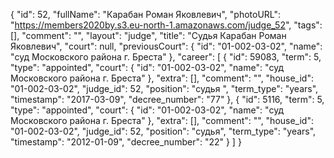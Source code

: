 {
    "id": 52,
    "fullName": "Карабан Роман Яковлевич",
    "photoURL": "https://members2020by.s3.eu-north-1.amazonaws.com/judge_52",
    "tags": [],
    "comment": "",
    "layout": "judge",
    "title": "Судья Карабан Роман Яковлевич",
    "court": null,
    "previousCourt": {
        "id": "01-002-03-02",
        "name": "суд Московского района г. Бреста"
    },
    "career": [
        {
            "id": 59083,
            "term": 5,
            "type": "appointed",
            "court": {
                "id": "01-002-03-02",
                "name": "суд Московского района г. Бреста"
            },
            "extra": [],
            "comment": "",
            "house_id": "01-002-03-02",
            "judge_id": 52,
            "position": "судья ",
            "term_type": "years",
            "timestamp": "2017-03-09",
            "decree_number": "77"
        },
        {
            "id": 5116,
            "term": 5,
            "type": "appointed",
            "court": {
                "id": "01-002-03-02",
                "name": "суд Московского района г. Бреста"
            },
            "extra": [],
            "comment": "",
            "house_id": "01-002-03-02",
            "judge_id": 52,
            "position": "судья",
            "term_type": "years",
            "timestamp": "2012-01-09",
            "decree_number": "22"
        }
    ]
}